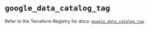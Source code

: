 # `google_data_catalog_tag`

Refer to the Terraform Registry for docs: [`google_data_catalog_tag`](https://registry.terraform.io/providers/hashicorp/google/6.23.0/docs/resources/data_catalog_tag).

